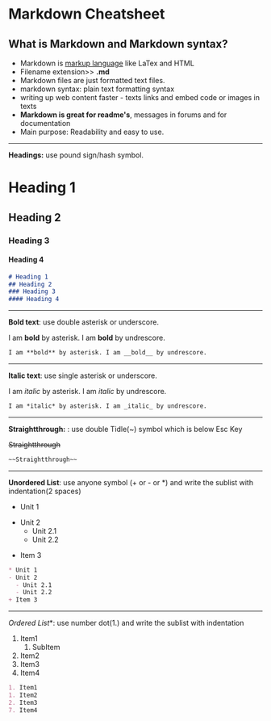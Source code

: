 # Markdown Cheatsheet
## What is Markdown and Markdown syntax?
* Markdown is [markup language](https://www.techopedia.com/definition/2668/markup-language) like LaTex and HTML
* Filename extension>>  **.md**
* Markdown files are just formatted text files.
* markdown syntax: plain text formatting syntax
* writing up web content faster - texts links and embed code or images in texts 
* **Markdown is great for readme's**, messages in forums and for documentation
* Main purpose: Readability and easy to use.
----

**Headings:** use pound sign/hash symbol.
# Heading 1
## Heading 2
### Heading 3
#### Heading 4

```Markdown
# Heading 1
## Heading 2
### Heading 3
#### Heading 4
```
-----------------------------------------------------

  **Bold text**: use double asterisk or underscore.

I am **bold** by asterisk.
I am __bold__ by undrescore.

```Markdown
I am **bold** by asterisk. I am __bold__ by undrescore.
```
-----------------------------------------------------

**Italic text**: use single asterisk or underscore.

I am *italic* by asterisk.
I am _italic_ by undrescore.

```Markdown
I am *italic* by asterisk. I am _italic_ by undrescore.
```
-------------------------------------------------------

**Straightthrough:** : use double Tidle(~) symbol which is below Esc Key  

~~Straightthrough~~
```Markdown
~~Straightthrough~~
```
----------------------------------------------------
**Unordered List**: use anyone symbol (+ or - or *) and write the sublist with indentation(2 spaces)
* Unit 1          
- Unit 2
  - Unit 2.1
  - Unit 2.2
+ Item 3
```Markdown
* Unit 1          
- Unit 2
  - Unit 2.1
  - Unit 2.2
+ Item 3
```
---------------------------------------------------
*Ordered List**: use number dot(1.) and write the sublist with indentation

1. Item1
	1. SubItem
1. Item2
2. Item3
7. Item4

```Markdown
1. Item1
1. Item2
2. Item3
7. Item4
```
